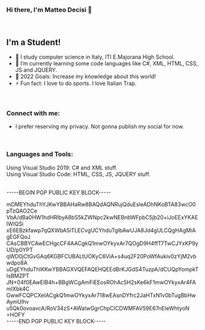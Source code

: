 ### Hi there, I'm Matteo Decisi 👋 
<br />

## I'm a Student!

- 🔭 I study computer science in Italy, ITI E.Majorana High School.
- 🌱 I’m currently learning some code languages like C#, XML, HTML, CSS, JS and JQUERY.
- 🥅 2022 Goals: Increase my knowledge about this world!
- ⚡ Fun fact: I love to do sports. I love Italian Trap.
<br />

### Connect with me:  
- I prefer reserving my privacy. Not gonna publish my social for now.
<br />

### Languages and Tools:
Using Visual Studio 2019: C# and XML stuff.
<br />
Using Visual Studio Code: HTML, CSS, JS, JQUERY stuff.

<br />
-----BEGIN PGP PUBLIC KEY BLOCK-----

mDMEYhduThYJKwYBBAHaRw8BAQdAQNRujQduEsleADhNKoBTA83wcO0pTzQAO2Ce
VbA/dBa0HW1hdHRlbyA8bS5kZWNpc2kwNEBnbWFpbC5jb20+iJoEExYKAEIWIQSi
xE6EBzkfawp7qQXWbA5iTLECvgUCYhduTgIbAwUJA8Jd4gULCQgHAgMiAgEGFQoJ
CAsCBBYCAwECHgcCF4AACgkQ1mwOYkyxAr7QOgD9H4ffT7TwCJYxKP9yUD/p0YPT
qWD0jCtGvGAq6KGBFCUBALtUOKyC6ViA+s4uq2F20PoWfAukiv0zYjM2vbwdpo8A
uDgEYhduThIKKwYBBAGXVQEFAQEHQEEdBrKJGdS4TuzpA/dCUQpYompkTIsBMZPT
JN+04f0EAwEIB4h+BBgWCgAmFiEEosROhAc5H2sKe6kF1mwOYkyxAr4FAmIXbk4C
GwwFCQPCXeIACgkQ1mwOYkyxAr718wEAsnDYfrc2JaHTxN1v0bTugBbHwAymUIhv
u5Qk0ovoavcA/RoV34zS+AWaIwGgrChpClCDWMFAV59E67nEleWhtyoN
=HOFY <br/>
-----END PGP PUBLIC KEY BLOCK-----

<br />
<br />

